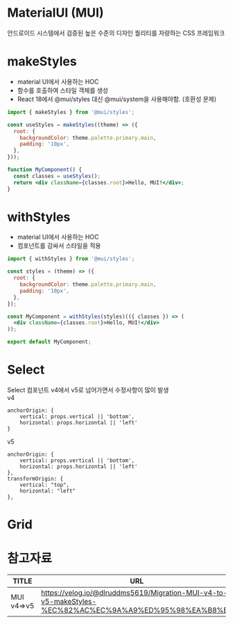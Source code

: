 # MaterialUI (MUI)
안드로이드 시스템에서 검증된 높은 수준의 디자인 퀄리티를 자랑하는 CSS 프레임워크

# makeStyles
- material UI에서 사용하는 HOC
- 함수를 호출하여 스타일 객체를 생성
- React 18에서 @mui/styles 대신 @mui/system을 사용해야함. (호환성 문제)

```jsx
import { makeStyles } from '@mui/styles';

const useStyles = makeStyles((theme) => ({
  root: {
    backgroundColor: theme.palette.primary.main,
    padding: '10px',
  },
}));

function MyComponent() {
  const classes = useStyles();
  return <div className={classes.root}>Hello, MUI!</div>;
}
```

# withStyles
- material UI에서 사용하는 HOC
- 컴포넌트를 감싸서 스타일을 적용

```jsx
import { withStyles } from '@mui/styles';

const styles = (theme) => ({
  root: {
    backgroundColor: theme.palette.primary.main,
    padding: '10px',
  },
});

const MyComponent = withStyles(styles)(({ classes }) => (
  <div className={classes.root}>Hello, MUI!</div>
));

export default MyComponent;
```

# Select
Select 컴포넌트 v4에서 v5로 넘어가면서 수정사항이 많이 발생  
v4
```
anchorOrigin: {
	vertical: props.vertical || 'bottom',
	horizontal: props.horizontal || 'left'
}
```

v5
```
anchorOrigin: {
	vertical: props.vertical || 'bottom',
	horizontal: props.horizontal || 'left'
},
transformOrigin: {
	vertical: "top",
	horizontal: "left"
},
```

# Grid

# 참고자료
| TITLE            | URL                                                 |
|------------------|-----------------------------------------------------|
| MUI v4=>v5       | https://velog.io/@dlruddms5619/Migration-MUI-v4-to-v5-makeStyles-%EC%82%AC%EC%9A%A9%ED%95%98%EA%B8%B0   |
